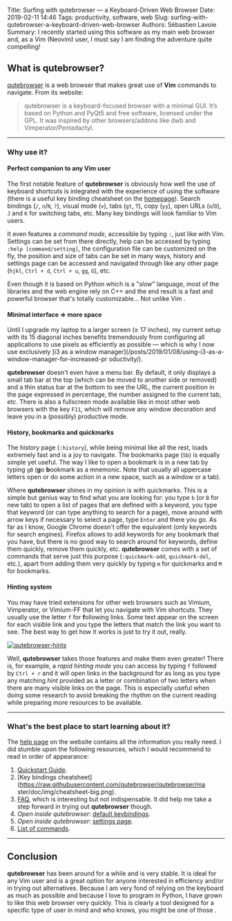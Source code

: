 Title: Surfing with qutebrowser — a Keyboard-Driven Web Browser
Date: 2019-02-11 14:46
Tags: productivity, software, web
Slug: surfing-with-qutebrowser-a-keyboard-driven-web-browser
Authors: Sébastien Lavoie
Summary: I recently started using this software as my main web browser and, as a Vim (Neovim) user, I must say I am finding the adventure quite compelling!

## What is qutebrowser?

[qutebrowser](https://qutebrowser.org/) is a web browser that makes
great use of **Vim** commands to navigate. From its website:

> qutebrowser is a keyboard-focused browser with a minimal GUI. It’s
based on Python and PyQt5 and free software, licensed under the GPL.
> It was inspired by other browsers/addons like dwb and
Vimperator/Pentadactyl.

----

### Why use it?

#### Perfect companion to any Vim user

The first notable feature of **qutebrowser** is obviously how well
the use of keyboard shortcuts is integrated with the experience of
using the software (there is a useful key binding cheatsheet on the
[homepage](https://qutebrowser.org/)). Search bindings (`/`, `n`/`N`,
`?`), visual mode (`v`), tabs (`gt`, `T`), copy (`yy`), open URLs
(`o`/`O`), `J` and `K` for switching tabs, etc. Many key bindings will
look familiar to Vim users.

It even features a _command mode_, accessible by typing `:`, just like
with Vim. Settings can be set from there directly, help can be accessed
by typing `:help [command/setting]`, the configuration file can be
customized on the fly, the position and size of tabs can be set in many
ways, history and settings page can be accessed and navigated through
like any other page (`hjkl`, `Ctrl + d`, `Ctrl + u`, `gg`, `G`), etc.

Even though it is based on Python which is a "_slow_" language, most of
the libraries and the web engine rely on C++ and the end result is a
fast and powerful browser that's totally customizable... Not unlike Vim
<i class="fas fa-smile-wink"></i>.

#### Minimal interface ⇒ more space

Until I upgrade my laptop to a larger screen (≥ 17 inches), my
current setup with its 15 diagonal inches benefits tremendously
from configuring all applications to use pixels as efficiently as
possible — which is why I now use exclusively [i3 as a window
manager](/posts/2019/01/08/using-i3-as-a-window-manager-for-increased-pr
oductivity/).

**qutebrowser** doesn't even have a menu bar. By default, it only
displays a small tab bar at the top (which can be moved to another
side or removed) and a thin status bar at the bottom to see the URL,
the current position in the page expressed in percentage, the number
assigned to the current tab, etc. There is also a fullscreen mode
available like in most other web browsers with the key `F11`, which will
remove any window decoration and leave you in a (possibly) productive
mode.

#### History, bookmarks and quickmarks

The history page (`:history`), while being minimal like all the rest,
loads extremely fast and is a joy to navigate. The bookmarks page (`Sb`)
is equally simple yet useful. The way I like to open a bookmark is in
a new tab by typing `gB` (**g**o **b**ookmark as a mnemonic. Note that
usually all uppercase letters open or do some action in a new space,
such as a window or a tab).

Where **qutebrowser** shines in my opinion is with quickmarks. This is
a simple but genius way to find what you are looking for: you type `b`
(or `B` for new tab) to open a list of pages that are defined with a
keyword, you type that keyword (or can type anything to search for a
page), move around with arrow keys if necessary to select a page, type
`Enter` and there you go. As far as I know, Google Chrome doesn't offer
the equivalent (only keywords for search engines). Firefox allows to add
keywords for any bookmark that you have, but there is no good way to
search around for keywords, define them quickly, remove them quickly,
etc. **qutebrowser** comes with a set of commands that serve just this
purpose (`:quickmark-add`, `quickmark-del`, etc.), apart from adding
them very quickly by typing `m` for quickmarks and `M` for bookmarks.

#### Hinting system

You may have tried extensions for other web browsers such as Vimium,
Vimperator, or Vimium-FF that let you navigate with Vim shortcuts. They
usually use the letter `f` for **f**ollowing links. Some text appear on
the screen for each visible link and you type the letters that match the
link you want to see. The best way to get how it works is just to try it
out, really.

<a href="{static}/images/posts/0007_surfing-with-qutebrowser/qutebrowser_hints.png"><img src="{static}/images/posts/0007_surfing-with-qutebrowser/qutebrowser_hints.png" alt="qutebrowser-hints" class="max-size-img-post"></a>


Well, **qutebrowser** takes those features and make them even greater!
There is, for example, a _rapid hinting mode_ you can access by typing
`f` followed by `Ctrl + r` and it will open links in the background
for as long as you type any matching _hint_ provided as a letter or
combination of two letters when there are many visible links on the
page. This is especially useful when doing some research to avoid
breaking the rhythm on the current reading while preparing more
resources to be available.

----

### What's the best place to start learning about it?

The [help page](https://qutebrowser.org/doc/help/) on the website
contains all the information you really need. I did stumble upon the
following resources, which I would recommend to read in order of
appearance:

1. [Quickstart Guide](https://qutebrowser.org/doc/quickstart.html).
2. [Key bindings
cheatsheet](https://raw.githubusercontent.com/qutebrowser/qutebrowser/ma
ster/doc/img/cheatsheet-big.png).
3. [FAQ](https://qutebrowser.org/doc/faq.html), which is interesting
but not indispensable. It did help me take a step forward in trying out
**qutebrowser** though.
4. _Open inside qutebrowser_: [default
keybindings](qute://help/settings.html#bindings.default).
5. _Open inside qutebrowser_: [settings page](qute://settings/).
6. [List of commands](https://qutebrowser.org/doc/help/commands.html).


----

## Conclusion

**qutebrowser** has been around for a while and is very stable. It is
ideal for any Vim user and is a great option for anyone interested in
efficiency and/or in trying out alternatives. Because I am very fond
of relying on the keyboard as much as possible and because I love to
program in Python, I have grown to like this web browser very quickly.
This is clearly a tool designed for a specific type of user in mind and
who knows, you might be one of those <i class="fas fa-smile"></i>.
